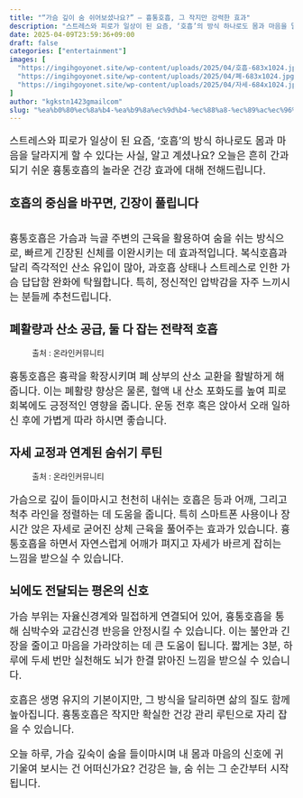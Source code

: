 ```yaml
---
title: "“가슴 깊이 숨 쉬어보셨나요?” – 흉통호흡, 그 작지만 강력한 효과"
description: "스트레스와 피로가 일상이 된 요즘, ‘호흡’의 방식 하나로도 몸과 마음을 달라지게 할 수 있다는 사실, 알고 계셨나요? 오늘은 흔히 간과되기 쉬운 흉통호흡의 놀라운 건강 효과에 대해 전해드립니다."
date: 2025-04-09T23:59:36+09:00
draft: false
categories: ["entertainment"]
images: [
  "https://ingihgoyonet.site/wp-content/uploads/2025/04/호흡-683x1024.jpg"
  "https://ingihgoyonet.site/wp-content/uploads/2025/04/폐-683x1024.jpg"
  "https://ingihgoyonet.site/wp-content/uploads/2025/04/자세-684x1024.jpg"
]
author: "kgkstn1423gmailcom"
slug: "%ea%b0%80%ec%8a%b4-%ea%b9%8a%ec%9d%b4-%ec%88%a8-%ec%89%ac%ec%96%b4%eb%b3%b4%ec%85%a8%eb%82%98%ec%9a%94-%ed%9d%89%ed%86%b5%ed%98%b8%ed%9d%a1-%ea%b7%b8-%ec%9e%91%ec%a7%80"
---
```


<p style="font-size:18px">스트레스와 피로가 일상이 된 요즘, ‘호흡’의 방식 하나로도 몸과 마음을 달라지게 할 수 있다는 사실, 알고 계셨나요? 오늘은 흔히 간과되기 쉬운 흉통호흡의 놀라운 건강 효과에 대해 전해드립니다.</p> <h2 >호흡의 중심을 바꾸면, 긴장이 풀립니다</h2> <figure ><img src="https://ingihgoyonet.site/wp-content/uploads/2025/04/호흡-683x1024.jpg" alt="" style="aspect-ratio:16/9;object-fit:cover"/></figure> <p style="font-size:18px">흉통호흡은 가슴과 늑골 주변의 근육을 활용하여 숨을 쉬는 방식으로, 빠르게 긴장된 신체를 이완시키는 데 효과적입니다. 복식호흡과 달리 즉각적인 산소 유입이 많아, 과호흡 상태나 스트레스로 인한 가슴 답답함 완화에 탁월합니다. 특히, 정신적인 압박감을 자주 느끼시는 분들께 추천드립니다.</p> <h2 >폐활량과 산소 공급, 둘 다 잡는 전략적 호흡</h2> <figure ><img src="https://ingihgoyonet.site/wp-content/uploads/2025/04/폐-683x1024.jpg" alt="" style="aspect-ratio:16/9;object-fit:cover"/><figcaption >출처 : 온라인커뮤니티</figcaption></figure> <p style="font-size:18px">흉통호흡은 흉곽을 확장시키며 폐 상부의 산소 교환을 활발하게 해줍니다. 이는 폐활량 향상은 물론, 혈액 내 산소 포화도를 높여 피로 회복에도 긍정적인 영향을 줍니다. 운동 전후 혹은 앉아서 오래 일하신 후에 가볍게 따라 하시면 좋습니다.</p> <h2 ><strong>자세 교정과 연계된 숨쉬기 루틴</strong></h2> <figure ><img src="https://ingihgoyonet.site/wp-content/uploads/2025/04/자세-684x1024.jpg" alt="" style="aspect-ratio:16/9;object-fit:cover"/><figcaption >출처 : 온라인커뮤니티</figcaption></figure> <p style="font-size:18px">가슴으로 깊이 들이마시고 천천히 내쉬는 호흡은 등과 어깨, 그리고 척추 라인을 정렬하는 데 도움을 줍니다. 특히 스마트폰 사용이나 장시간 앉은 자세로 굳어진 상체 근육을 풀어주는 효과가 있습니다. 흉통호흡을 하면서 자연스럽게 어깨가 펴지고 자세가 바르게 잡히는 느낌을 받으실 수 있습니다.</p> <h2 ><strong>뇌에도 전달되는 평온의 신호</strong></h2> <p style="font-size:18px">가슴 부위는 자율신경계와 밀접하게 연결되어 있어, 흉통호흡을 통해 심박수와 교감신경 반응을 안정시킬 수 있습니다. 이는 불안과 긴장을 줄이고 마음을 가라앉히는 데 큰 도움이 됩니다. 짧게는 3분, 하루에 두세 번만 실천해도 뇌가 한결 맑아진 느낌을 받으실 수 있습니다.</p> <p style="font-size:18px">호흡은 생명 유지의 기본이지만, 그 방식을 달리하면 삶의 질도 함께 높아집니다. 흉통호흡은 작지만 확실한 건강 관리 루틴으로 자리 잡을 수 있습니다.</p> <p style="font-size:18px">오늘 하루, 가슴 깊숙이 숨을 들이마시며 내 몸과 마음의 신호에 귀 기울여 보시는 건 어떠신가요? 건강은 늘, 숨 쉬는 그 순간부터 시작됩니다.</p>